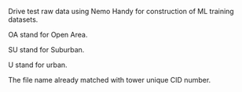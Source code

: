 Drive test raw data using Nemo Handy for construction of ML training datasets.

OA stand for Open Area.

SU stand for Suburban.

U stand for urban.

The file name already matched with tower unique CID number.
